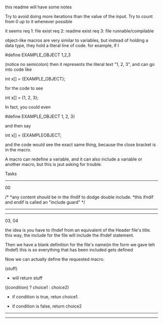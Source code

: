 this readme will have some notes

Try to avoid doing more iterations than the value of the input.
Try to count from 0 up to it whenever possible

it seems 
req 1: file exist
req 2: readme exist
req 3: file runnable/compilable

object-like macros are very similar to variables, but instead of holding a data type, they hold a literal line of code.
for example, if I

#define EXAMPLE_OBJECT 1,2,3

(notice no semicolon) then it represents the literal text "1, 2, 3", and can go into code like 

int x[] = {EXAMPLE_OBJECT};

for the code to see

int x[] = {1, 2, 3};

In fact, you could even

#define EXAMPLE_OBJECT 1, 2, 3}

and then say

int x[] = {EXAMPLEOBJECT;

and the code would see the exact same thing, because the close bracket is in the macro.

A macro can redefine a variable, and it can also include a variable or another macro, but this is jsut asking for trouble.



Tasks

----

00

/*
*any content  should be in the ifndif to dodge double include.
*this ifndif and endif is called an "include guard"
*/



----
---


03, 04

the idea is you have to ifndef from an equivalent of the Header file's title. 
this way, the include for the file will include the ifndef statement.

Then we have a blank definition for the file's name(in the form we gave teh ifndef)
this is so everything that has been included gets defined

Now we can actually define the requested macro.



(stuff)

-  will return stuff

((condition) ? choice1 : choice2)

- if condition is true, retun choice1.

- if condition is false, return choice2

---

----


